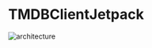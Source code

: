 # TMDBClientJetpack
![architecture](https://f-droid.org/repo/org.notabug.lifeuser.moviedb/en-US/phoneScreenshots/all_movies_screenshot.png)

